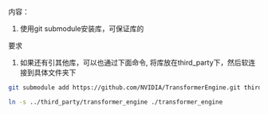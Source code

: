 
内容：
1. 使用git submodule安装库，可保证库的

要求
1. 如果还有引其他库，可以也通过下面命令, 将库放在third_party下，然后软连接到具体文件夹下

```bash
git submodule add https://github.com/NVIDIA/TransformerEngine.git third_party/transformer_engine

ln -s ../third_party/transformer_engine ./transformer_engine
```